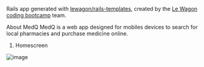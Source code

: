 Rails app generated with [lewagon/rails-templates](https://github.com/lewagon/rails-templates), created by the [Le Wagon coding bootcamp](https://www.lewagon.com) team.

About MedQ
MedQ is a web app designed for mobiles devices to search for local pharmacies and purchase medicine online.

1. Homescreen


![image](https://user-images.githubusercontent.com/87809334/217652273-bb4952a7-c74f-4c77-b31c-d9fde36890c9.png)
